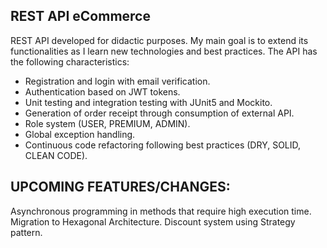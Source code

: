 ## REST API eCommerce
REST API developed for didactic purposes.
My main goal is to extend its functionalities as I learn new technologies and best practices. The API has the following characteristics:

* Registration and login with email verification.
* Authentication based on JWT tokens.
* Unit testing and integration testing with JUnit5 and Mockito.
* Generation of order receipt through consumption of external API.
* Role system (USER, PREMIUM, ADMIN).
* Global exception handling.
* Continuous code refactoring following best practices (DRY, SOLID, CLEAN CODE).
  
## UPCOMING FEATURES/CHANGES:
Asynchronous programming in methods that require high execution time.
Migration to Hexagonal Architecture.
Discount system using Strategy pattern.
